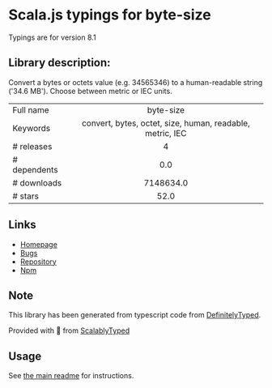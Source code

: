 
# Scala.js typings for byte-size

Typings are for version 8.1

## Library description:
Convert a bytes or octets value (e.g. 34565346) to a human-readable string ('34.6 MB'). Choose between metric or IEC units.

|                    |                 |
| ------------------ | :-------------: |
| Full name          | byte-size |
| Keywords           | convert, bytes, octet, size, human, readable, metric, IEC |
| # releases         | 4 |
| # dependents       | 0.0 |
| # downloads        | 7148634.0 |
| # stars            | 52.0 |

## Links
- [Homepage](https://github.com/75lb/byte-size#readme)
- [Bugs](https://github.com/75lb/byte-size/issues)
- [Repository](https://github.com/75lb/byte-size)
- [Npm](https://www.npmjs.com/package/byte-size)
    


## Note
This library has been generated from typescript code from [DefinitelyTyped](https://definitelytyped.org).

Provided with :purple_heart: from [ScalablyTyped](https://github.com/oyvindberg/ScalablyTyped)

## Usage
See [the main readme](../../readme.md) for instructions.



